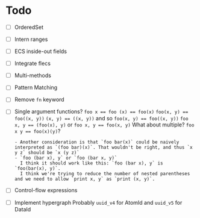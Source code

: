 # Todo

- [ ] OrderedSet
- [ ] Intern ranges
- [ ] ECS inside-out fields
- [ ] Integrate flecs
- [ ] Multi-methods
- [ ] Pattern Matching
- [ ] Remove `fn` keyword
- [ ] Single argument functions?
      `foo x == foo (x) == foo(x)`
      `foo(x, y) == foo((x, y))`
      `(x, y) == ((x, y))` and so `foo(x, y) == foo((x, y))`
      `foo x, y == (foo(x), y)` or `foo x, y == foo(x, y)`
      What about multiple? `foo x y == foo(x)(y)`?

      - Another consideration is that `foo bar(x)` could be naively interpreted as `(foo bar)(x)`. That wouldn't be right, and thus `x y z` should be `x (y z)`
      - `foo (bar x), y` or `foo (bar x, y)`
        I think it should work like this: `foo (bar x), y` is `foo(bar(x), y)`.
        I think we're trying to reduce the number of nested parentheses and we need to allow `print x, y` as `print (x, y)`.

- [ ] Control-flow expressions
- [ ] Implement hypergraph
      Probably `uuid_v4` for AtomId and `uuid_v5` for DataId

